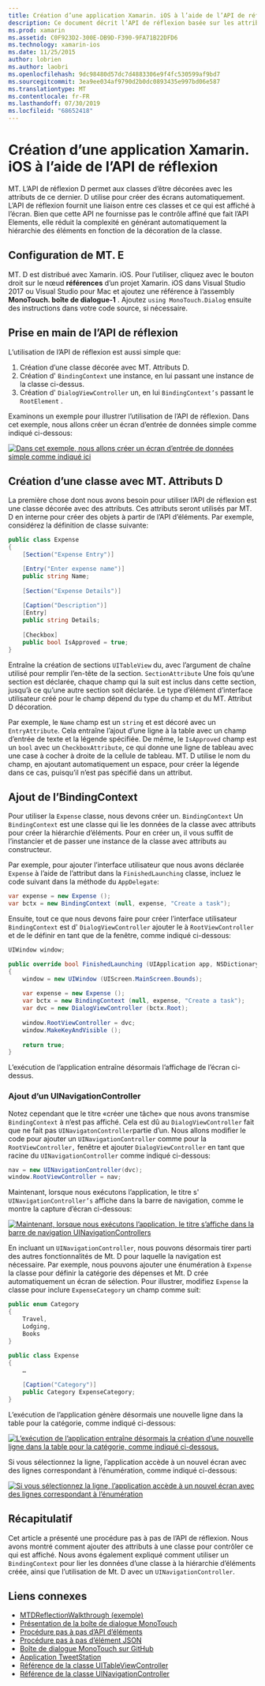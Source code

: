 ```yaml
---
title: Création d’une application Xamarin. iOS à l’aide de l’API de réflexion
description: Ce document décrit l’API de réflexion basée sur les attributs MonoTouch. Dialog, qui crée une interface utilisateur basée sur des classes décorées avec des attributs.
ms.prod: xamarin
ms.assetid: C0F923D2-300E-DB9D-F390-9FA71B22DFD6
ms.technology: xamarin-ios
ms.date: 11/25/2015
author: lobrien
ms.author: laobri
ms.openlocfilehash: 9dc98480d57dc7d4883306e9f4fc530599af9bd7
ms.sourcegitcommit: 3ea9ee034af9790d2b0dc0893435e997bd06e587
ms.translationtype: MT
ms.contentlocale: fr-FR
ms.lasthandoff: 07/30/2019
ms.locfileid: "68652418"
---
```

# <a name="creating-a-xamarinios-application-using-the-reflection-api"></a>Création d’une application Xamarin. iOS à l’aide de l’API de réflexion

MT. L’API de réflexion D permet aux classes d’être décorées avec les attributs de ce dernier. D utilise pour créer des écrans automatiquement. L’API de réflexion fournit une liaison entre ces classes et ce qui est affiché à l’écran. Bien que cette API ne fournisse pas le contrôle affiné que fait l’API Elements, elle réduit la complexité en générant automatiquement la hiérarchie des éléments en fonction de la décoration de la classe.

## <a name="setting-up-mtd"></a>Configuration de MT. E

MT. D est distribué avec Xamarin. iOS. Pour l’utiliser, cliquez avec le bouton droit sur le nœud **références** d’un projet Xamarin. iOS dans Visual Studio 2017 ou Visual Studio pour Mac et ajoutez une référence à l’assembly **MonoTouch. boîte de dialogue-1** . Ajoutez `using MonoTouch.Dialog` ensuite des instructions dans votre code source, si nécessaire.

## <a name="getting-started-with-the-reflection-api"></a>Prise en main de l’API de réflexion

L’utilisation de l’API de réflexion est aussi simple que:

1.  Création d’une classe décorée avec MT. Attributs D.
1.  Création d' `BindingContext` une instance, en lui passant une instance de la classe ci-dessus. 
1.  Création d' `DialogViewController` un, en lui `BindingContext’s` passant le `RootElement` . 


Examinons un exemple pour illustrer l’utilisation de l’API de réflexion. Dans cet exemple, nous allons créer un écran d’entrée de données simple comme indiqué ci-dessous:

 [![](reflection-api-walkthrough-images/01-expense-entry.png "Dans cet exemple, nous allons créer un écran d’entrée de données simple comme indiqué ici")](reflection-api-walkthrough-images/01-expense-entry.png#lightbox)

## <a name="creating-a-class-with-mtd-attributes"></a>Création d’une classe avec MT. Attributs D

La première chose dont nous avons besoin pour utiliser l’API de réflexion est une classe décorée avec des attributs. Ces attributs seront utilisés par MT. D en interne pour créer des objets à partir de l’API d’éléments. Par exemple, considérez la définition de classe suivante:

```csharp
public class Expense
{
    [Section("Expense Entry")]

    [Entry("Enter expense name")]
    public string Name;
        
    [Section("Expense Details")]
  
    [Caption("Description")]
    [Entry]
    public string Details;
        
    [Checkbox]
    public bool IsApproved = true;
}
```

Entraîne la création de sections `UITableView` du, avec l’argument de chaîne utilisé pour remplir l’en-tête de la section. `SectionAttribute` Une fois qu’une section est déclarée, chaque champ qui la suit est inclus dans cette section, jusqu’à ce qu’une autre section soit déclarée.
Le type d’élément d’interface utilisateur créé pour le champ dépend du type du champ et du MT. Attribut D décoration.

Par exemple, le `Name` champ est un `string` et est décoré avec un `EntryAttribute`. Cela entraîne l’ajout d’une ligne à la table avec un champ d’entrée de texte et la légende spécifiée. De même, le `IsApproved` champ est un `bool` avec un `CheckboxAttribute`, ce qui donne une ligne de tableau avec une case à cocher à droite de la cellule de tableau. MT. D utilise le nom du champ, en ajoutant automatiquement un espace, pour créer la légende dans ce cas, puisqu’il n’est pas spécifié dans un attribut.

## <a name="adding-the-bindingcontext"></a>Ajout de l’BindingContext

Pour utiliser la `Expense` classe, nous devons créer un. `BindingContext` Un `BindingContext` est une classe qui lie les données de la classe avec attributs pour créer la hiérarchie d’éléments. Pour en créer un, il vous suffit de l’instancier et de passer une instance de la classe avec attributs au constructeur.

Par exemple, pour ajouter l’interface utilisateur que nous avons déclarée `Expense` à l’aide de l’attribut dans la `FinishedLaunching` classe, incluez le code suivant dans la méthode du `AppDelegate`:

```csharp
var expense = new Expense ();
var bctx = new BindingContext (null, expense, "Create a task");
```

Ensuite, tout ce que nous devons faire pour créer l’interface utilisateur `BindingContext` est d' `DialogViewController` ajouter le à `RootViewController` et de le définir en tant que de la fenêtre, comme indiqué ci-dessous:

```csharp
UIWindow window;

public override bool FinishedLaunching (UIApplication app, NSDictionary options)
{   
    window = new UIWindow (UIScreen.MainScreen.Bounds);
            
    var expense = new Expense ();
    var bctx = new BindingContext (null, expense, "Create a task");
    var dvc = new DialogViewController (bctx.Root);
            
    window.RootViewController = dvc;
    window.MakeKeyAndVisible ();
            
    return true;
}
```

L’exécution de l’application entraîne désormais l’affichage de l’écran ci-dessus.

### <a name="adding-a-uinavigationcontroller"></a>Ajout d’un UINavigationController

Notez cependant que le titre «créer une tâche» que nous avons transmise `BindingContext` à n’est pas affiché. Cela est dû au `DialogViewController` fait que ne fait pas `UINavigatonController`partie d’un. Nous allons modifier le code pour ajouter un `UINavigationController` comme pour la `RootViewController,` fenêtre et ajouter `DialogViewController` en tant que racine du `UINavigationController` comme indiqué ci-dessous:

```csharp
nav = new UINavigationController(dvc);
window.RootViewController = nav;
```

Maintenant, lorsque nous exécutons l’application, le titre s' `UINavigationController’s` affiche dans la barre de navigation, comme le montre la capture d’écran ci-dessous:

 [![](reflection-api-walkthrough-images/02-create-task.png "Maintenant, lorsque nous exécutons l’application, le titre s’affiche dans la barre de navigation UINavigationControllers")](reflection-api-walkthrough-images/02-create-task.png#lightbox)

En incluant un `UINavigationController`, nous pouvons désormais tirer parti des autres fonctionnalités de Mt. D pour laquelle la navigation est nécessaire. Par exemple, nous pouvons ajouter une énumération à `Expense` la classe pour définir la catégorie des dépenses et Mt. D crée automatiquement un écran de sélection. Pour illustrer, modifiez `Expense` la classe pour inclure `ExpenseCategory` un champ comme suit:

```csharp
public enum Category
{
    Travel,
    Lodging,
    Books
}
        
public class Expense
{
    …

    [Caption("Category")]
    public Category ExpenseCategory;
}
```

L’exécution de l’application génère désormais une nouvelle ligne dans la table pour la catégorie, comme indiqué ci-dessous:

 [![](reflection-api-walkthrough-images/03-set-details.png "L’exécution de l’application entraîne désormais la création d’une nouvelle ligne dans la table pour la catégorie, comme indiqué ci-dessous.")](reflection-api-walkthrough-images/03-set-details.png#lightbox)

Si vous sélectionnez la ligne, l’application accède à un nouvel écran avec des lignes correspondant à l’énumération, comme indiqué ci-dessous:

 [![](reflection-api-walkthrough-images/04-set-category.png "Si vous sélectionnez la ligne, l’application accède à un nouvel écran avec des lignes correspondant à l’énumération")](reflection-api-walkthrough-images/04-set-category.png#lightbox)

 <a name="Summary" />


## <a name="summary"></a>Récapitulatif

Cet article a présenté une procédure pas à pas de l’API de réflexion. Nous avons montré comment ajouter des attributs à une classe pour contrôler ce qui est affiché. Nous avons également expliqué comment utiliser un `BindingContext` pour lier les données d’une classe à la hiérarchie d’éléments créée, ainsi que l’utilisation de Mt. D avec un `UINavigationController`.


## <a name="related-links"></a>Liens connexes

- [MTDReflectionWalkthrough (exemple)](https://docs.microsoft.com/samples/xamarin/ios-samples/mtdreflectionwalkthrough)
- [Présentation de la boîte de dialogue MonoTouch](~/ios/user-interface/monotouch.dialog/index.md)
- [Procédure pas à pas d’API d’éléments](~/ios/user-interface/monotouch.dialog/elements-api-walkthrough.md)
- [Procédure pas à pas d’élément JSON](~/ios/user-interface/monotouch.dialog/monotouch.dialog-json-markup.md)
- [Boîte de dialogue MonoTouch sur GitHub](https://github.com/migueldeicaza/MonoTouch.Dialog)
- [Application TweetStation](https://github.com/migueldeicaza/TweetStation)
- [Référence de la classe UITableViewController](https://developer.apple.com/library/ios/#DOCUMENTATION/UIKit/Reference/UITableViewController_Class/Reference/Reference.html)
- [Référence de la classe UINavigationController](https://developer.apple.com/library/ios/#documentation/UIKit/Reference/UINavigationController_Class/Reference/Reference.html)
